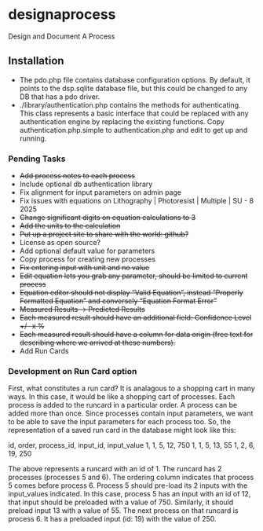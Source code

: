 designaprocess
==============

Design and Document A Process

Installation
------------
* The pdo.php file contains database configuration options.  By default, it points to the dsp.sqlite database file, but this could be changed to any DB that has a pdo driver.
* ./library/authentication.php contains the methods for authenticating.  This class represents a basic interface that could be replaced with any authentication engine by replacing the existing functions. Copy authentication.php.simple to authentication.php and edit to get up and running.
 


### Pending Tasks
* ~~Add process notes to each process~~
* Include optional db authentication library
* Fix alignment for input parameters on admin page
* Fix issues with equations on Lithography | Photoresist | Multiple | SU - 8 2025
* ~~Change significant digits on equation calculations to 3~~ 
* ~~Add the units to the calculation~~
* ~~Put up a project site to share with the world: github?~~
* License as open source?
* Add optional default value for parameters
* Copy process for creating new processes
* ~~Fix entering input with unit and no value~~ 
* ~~Edit equation lets you grab any parameter, should be limited to current process~~
* ~~Equation editor should not display “Valid Equation”, instead “Properly Formatted Equation” and conversely “Equation Format Error”~~
* ~~Measured Results -> Predicted Results~~
* ~~Each measured result should have an additional field: Confidence Level +/- x %~~
* ~~Each measured result should have a column for data origin (free text for describing where we arrived at these numbers).~~ 
* Add Run Cards

### Development on Run Card option

First, what constitutes a run card?  It is analagous to a shopping cart in many ways.  In this case, it would be like a shopping cart of 
processes.  Each process is added to the runcard in a particular order.  A process can be added more than once.  Since processes
contain input parameters, we want to be able to save the input parameters for each process too.  So, the representation of a 
saved run card in the database might look like this:

id, order, process_id, input_id, input_value
1, 1, 5, 12, 750
1, 1, 5, 13, 55
1, 2, 6, 19, 250

The above represents a runcard with an id of 1.  The runcard has 2 processes (processes 5 and 6).  The ordering column indicates
that process 5 comes before process 6.  Process 5 should pre-load its 2 inputs with the input_values indicated.  In this case,
process 5 has an input with an id of 12, that input should be preloaded with a value of 750.  Similarly, it should preload 
input 13 with a value of 55.  The next process on that runcard is process 6.  It has a preloaded input (id: 19) with the value of 250.



